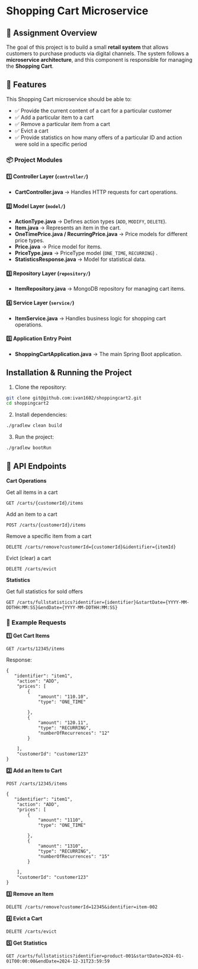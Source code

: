 # Shopping Cart Microservice  

## 📌 Assignment Overview  
The goal of this project is to build a small **retail system** that allows customers to purchase products via digital channels. 
The system follows a **microservice architecture**, and this component is responsible for managing the **Shopping Cart**.  

## 🎯 Features  
This Shopping Cart microservice should be able to:  
- ✅ Provide the current content of a cart for a particular customer  
- ✅ Add a particular item to a cart  
- ✅ Remove a particular item from a cart  
- ✅ Evict a cart  
- ✅ Provide statistics on how many offers of a particular ID and action were sold in a specific period  


### **📦 Project Modules**  

#### **1️⃣ Controller Layer (`controller/`)**
- **CartController.java** → Handles HTTP requests for cart operations.  

#### **2️⃣ Model Layer (`model/`)**
- **ActionType.java** → Defines action types (`ADD`, `MODIFY`, `DELETE`).  
- **Item.java** → Represents an item in the cart.  
- **OneTimePrice.java / RecurringPrice.java** → Price models for different price types.  
- **Price.java** → Price model for items. 
- **PriceType.java** → PriceType model (`ONE_TIME`, `RECURRING`) . 
- **StatisticsResponse.java** → Model for statistical data.  

#### **3️⃣ Repository Layer (`repository/`)**
- **ItemRepository.java** → MongoDB repository for managing cart items.  

#### **4️⃣ Service Layer (`service/`)**
- **ItemService.java** → Handles business logic for shopping cart operations.  

#### **5️⃣ Application Entry Point**
- **ShoppingCartApplication.java** → The main Spring Boot application.  


## Installation & Running the Project  

1. Clone the repository:  
```bash
git clone git@github.com:ivan1602/shoppingcart2.git
cd shoppingcart2
```
2. Install dependencies:
```bash 
./gradlew clean build
```
3. Run the project:
```bash
./gradlew bootRun
```


## 📡 API Endpoints

**Cart Operations**

Get all items in a cart
```
GET /carts/{customerId}/items
```
Add an item to a cart
```
POST /carts/{customerId}/items
```
Remove a specific item from a cart
```
DELETE /carts/remove?customerId={customerId}&identifier={itemId}
```
Evict (clear) a cart
```
DELETE /carts/evict
```

**Statistics**

Get full statistics for sold offers
```
GET /carts/fullstatistics?identifier={identifier}&startDate={YYYY-MM-DDTHH:MM:SS}&endDate={YYYY-MM-DDTHH:MM:SS}
```

### 📌 Example Requests

**1️⃣ Get Cart Items**
```
GET /carts/12345/items
```
Response:
```
{
   "identifier": "item1",
    "action": "ADD",
    "prices": [    
        {
            "amount": "110.10",
            "type": "ONE_TIME"                     
            
        },
        {
            "amount": "120.11",
            "type": "RECURRING",         
            "numberOfRecurrences": "12"
        }      

    ],
    "customerId": "customer123"
}
```
**2️⃣ Add an Item to Cart**
```
POST /carts/12345/items
```

```
{
   "identifier": "item1",
    "action": "ADD",
    "prices": [    
        {
            "amount": "1110",
            "type": "ONE_TIME"                     
            
        },
        {
            "amount": "1310",
            "type": "RECURRING",         
            "numberOfRecurrences": "15"
        }      

    ],
    "customerId": "customer123"
}
```
**3️⃣ Remove an Item**
```
DELETE /carts/remove?customerId=12345&identifier=item-002
```
**4️⃣ Evict a Cart**
```
DELETE /carts/evict
```
**5️⃣ Get Statistics**
```
GET /carts/fullstatistics?identifier=product-001&startDate=2024-01-01T00:00:00&endDate=2024-12-31T23:59:59
```